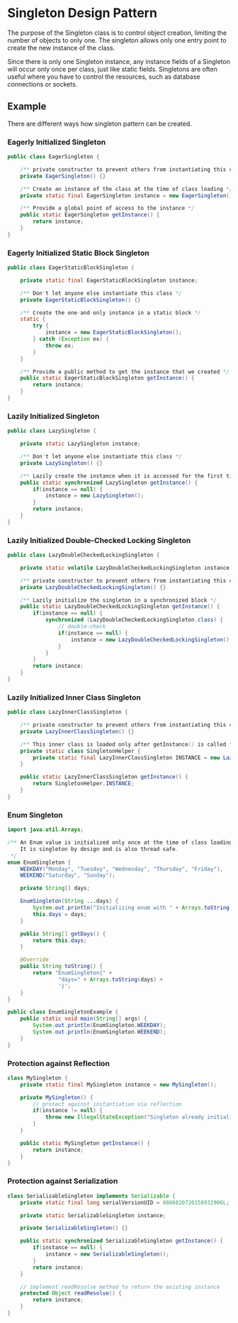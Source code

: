 # Singleton Design Pattern

The purpose of the Singleton class is to control object creation, limiting the number of objects to only one. The singleton allows only one entry point to create the new instance of the class.

Since there is only one Singleton instance, any instance fields of a Singleton will occur only once per class, just like static fields. Singletons are often useful where you have to control the resources, such as database connections or sockets.

## Example

There are different ways how singleton pattern can be created.

### Eagerly Initialized Singleton

```java
public class EagerSingleton {

    /** private constructor to prevent others from instantiating this class */
    private EagerSingleton() {}

    /** Create an instance of the class at the time of class loading */
    private static final EagerSingleton instance = new EagerSingleton();

    /** Provide a global point of access to the instance */
    public static EagerSingleton getInstance() {
        return instance;
    }
}
```

### Eagerly Initialized Static Block Singleton

```java
public class EagerStaticBlockSingleton {

    private static final EagerStaticBlockSingleton instance;

    /** Don't let anyone else instantiate this class */
    private EagerStaticBlockSingleton() {}

    /** Create the one-and-only instance in a static block */
    static {
        try {
            instance = new EagerStaticBlockSingleton();
        } catch (Exception ex) {
            throw ex;
        }
    }

    /** Provide a public method to get the instance that we created */
    public static EagerStaticBlockSingleton getInstance() {
        return instance;
    }
}
```

### Lazily Initialized Singleton

```java
public class LazySingleton {

    private static LazySingleton instance;

    /** Don't let anyone else instantiate this class */
    private LazySingleton() {}

    /** Lazily create the instance when it is accessed for the first time */
    public static synchronized LazySingleton getInstance() {
        if(instance == null) {
            instance = new LazySingleton();
        }
        return instance;
    }
}
```

### Lazily Initialized Double-Checked Locking Singleton

```java
public class LazyDoubleCheckedLockingSingleton {

    private static volatile LazyDoubleCheckedLockingSingleton instance;

    /** private constructor to prevent others from instantiating this class */
    private LazyDoubleCheckedLockingSingleton() {}

    /** Lazily initialize the singleton in a synchronized block */
    public static LazyDoubleCheckedLockingSingleton getInstance() {
        if(instance == null) {
            synchronized (LazyDoubleCheckedLockingSingleton.class) {
                // double-check
                if(instance == null) {
                    instance = new LazyDoubleCheckedLockingSingleton();
                }
            }
        }
        return instance;
    }
}
```

### Lazily Initialized Inner Class Singleton

```java
public class LazyInnerClassSingleton {

    /** private constructor to prevent others from instantiating this class */
    private LazyInnerClassSingleton() {}

    /** This inner class is loaded only after getInstance() is called for the first time. */
    private static class SingletonHelper {
        private static final LazyInnerClassSingleton INSTANCE = new LazyInnerClassSingleton();
    }

    public static LazyInnerClassSingleton getInstance() {
        return SingletonHelper.INSTANCE;
    }
}
```

### Enum Singleton

```java
import java.util.Arrays;

/** An Enum value is initialized only once at the time of class loading.
    It is singleton by design and is also thread-safe.
 */
enum EnumSingleton {
    WEEKDAY("Monday", "Tuesday", "Wednesday", "Thursday", "Friday"),
    WEEKEND("Saturday", "Sunday");

    private String[] days;

    EnumSingleton(String ...days) {
        System.out.println("Initializing enum with " + Arrays.toString(days));
        this.days = days;
    }

    public String[] getDays() {
        return this.days;
    }

    @Override
    public String toString() {
        return "EnumSingleton{" +
                "days=" + Arrays.toString(days) +
                '}';
    }
}

public class EnumSingletonExample {
    public static void main(String[] args) {
        System.out.println(EnumSingleton.WEEKDAY);
        System.out.println(EnumSingleton.WEEKEND);
    }
}
```

### Protection against Reflection

```java
class MySingleton {
    private static final MySingleton instance = new MySingleton();

    private MySingleton() {
        // protect against instantiation via reflection
        if(instance != null) {
            throw new IllegalStateException("Singleton already initialized");
        }
    }

    public static MySingleton getInstance() {
        return instance;
    }
}
```

### Protection against Serialization

```java
class SerializableSingleton implements Serializable {
    private static final long serialVersionUID = 8806820726158932906L;

    private static SerializableSingleton instance;

    private SerializableSingleton() {}

    public static synchronized SerializableSingleton getInstance() {
        if(instance == null) {
            instance = new SerializableSingleton();
        }
        return instance;
    }

    // implement readResolve method to return the existing instance
    protected Object readResolve() {
        return instance;
    }
}
```